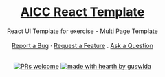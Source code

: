 <h1 align="center">
  <a href="#">
    AICC React Template
  </a>
</h1>

<div align="center">
  React UI Template for exercise - Multi Page Template
  <br />
  <br />
  <a href="#">Report a Bug</a>
  ·
  <a href="#">Request a Feature</a>
  .
  <a href="#">Ask a Question</a>
</div>

<div align="center">
<br />

[![PRs welcome](https://img.shields.io/badge/PRs-welcome-ff69b4.svg?style=flat-square)](https://github.com/dec0dOS/amazing-github-template/issues?q=is%3Aissue+is%3Aopen+label%3A%22help+wanted%22)
[![made with hearth by guswlda](https://img.shields.io/badge/made%20with%20%E2%99%A5%20by-dec0dOS-ff1414.svg?style=flat-square)](https://github.com/guswlda)

</div>

